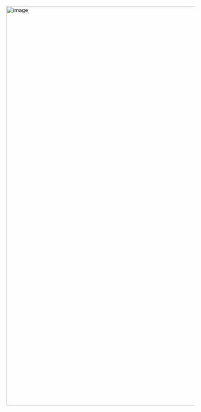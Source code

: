<img width="2155" height="1069" alt="image" src="https://github.com/user-attachments/assets/dcd97ecb-97bb-4f65-8372-478518ffafe0" />
